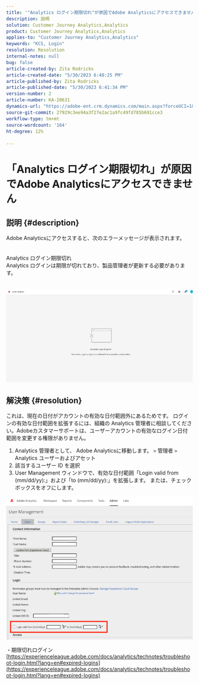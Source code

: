 ```yaml
---
title: '"Analytics ログイン期限切れ"が原因でAdobe Analyticsにアクセスできません"'
description: 説明
solution: Customer Journey Analytics,Analytics
product: Customer Journey Analytics,Analytics
applies-to: "Customer Journey Analytics,Analytics"
keywords: "KCS, Login"
resolution: Resolution
internal-notes: null
bug: false
article-created-by: Zita Rodricks
article-created-date: "5/30/2023 6:40:25 PM"
article-published-by: Zita Rodricks
article-published-date: "5/30/2023 6:41:34 PM"
version-number: 2
article-number: KA-20631
dynamics-url: "https://adobe-ent.crm.dynamics.com/main.aspx?forceUCI=1&pagetype=entityrecord&etn=knowledgearticle&id=98653e6b-19ff-ed11-8f6e-6045bd0063aa"
source-git-commit: 27929c3ee94a3f27e2ac1a9fc49fd785b691cce3
workflow-type: tm+mt
source-wordcount: '164'
ht-degree: 12%

---
```


# 「Analytics ログイン期限切れ」が原因でAdobe Analyticsにアクセスできません

## 説明 {#description}

Adobe Analyticsにアクセスすると、次のエラーメッセージが表示されます。<br><br>
<br>Analytics ログイン期限切れ
<br>Analytics ログインは期限が切れており、製品管理者が更新する必要があります。
<br> <br><br>![](assets/___9a653e6b-19ff-ed11-8f6e-6045bd0063aa___.jpeg)

## 解決策 {#resolution}


これは、現在の日付がアカウントの有効な日付範囲外にあるためです。 ログインの有効な日付範囲を拡張するには、組織の Analytics 管理者に相談してください。Adobeカスタマーサポートは、ユーザーアカウントの有効なログイン日付範囲を変更する権限がありません。

1. Analytics 管理者として、 Adobe Analyticsに移動します。 `>`  管理者 `>`  Analytics ユーザーおよびアセット
2. 該当するユーザー ID を選択
3. User Management ウィンドウで、有効な日付範囲「Login valid from (mm/dd/yy):」および「to (mm/dd/yy):」を拡張します。 または、チェックボックスをオフにします。


![](assets/6282c86d-563a-ed11-9db0-0022480869de.png)

・期限切れログイン
[https://experienceleague.adobe.com/docs/analytics/technotes/troubleshoot-login.html?lang=en#expired-logins](https://experienceleague.adobe.com/docs/analytics/technotes/troubleshoot-login.html?lang=en#expired-logins)
